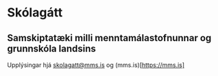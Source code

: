 # Skólagátt

## Samskiptatæki milli menntamálastofnunnar og grunnskóla landsins

Upplýsingar hjá skolagatt@mms.is og (mms.is)[https://mms.is]
